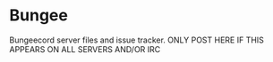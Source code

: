 # Bungee
Bungeecord server files and issue tracker. ONLY POST HERE IF THIS APPEARS ON ALL SERVERS AND/OR IRC
